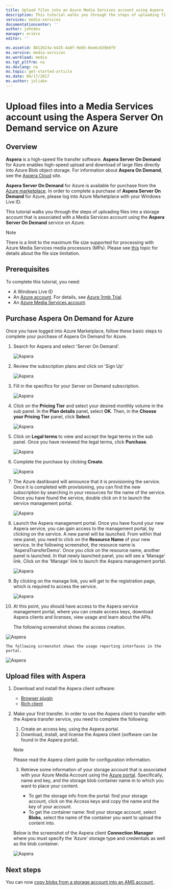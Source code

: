 ```yaml
---
title: Upload files into an Azure Media Services account using Aspera | Azure
description: This tutorial walks you through the steps of uploading files into a storage account that is associated with a Media Services account using the **Aspera Server On Demand** service on Azure.
services: media-services
documentationcenter: ''
author: johndeu
manager: erikre
editor: ''

ms.assetid: 8812623a-b425-4a0f-9e05-0ee6c839b6f9
ms.service: media-services
ms.workload: media
ms.tgt_pltfrm: na
ms.devlang: na
ms.topic: get-started-article
ms.date: 04/17/2017
ms.author: juliako
---
```


# Upload files into a Media Services account using the Aspera Server On Demand service on Azure

## Overview

**Aspera** is a high-speed file transfer software. **Aspera Server On Demand** for Azure enables high-speed upload and download of large files directly into Azure Blob object storage. For information about **Aspera On Demand**, see the [Aspera Cloud](http://cloud.asperasoft.com/) site. 

**Aspera Server On Demand** for Azure is available for purchase from the [Azure marketplace](https://market.azure.cn/). In order to complete a purchase of **Aspera Server On Demand** for Azure, please log into Azure Marketplace with your Windows Live ID.

This tutorial walks you through the steps of uploading files into a storage account that is associated with a Media Services account using the **Aspera Server On Demand** service on Azure. 

>[!NOTE]
>There is a limit to the maximum file size supported for processing with Azure Media Services media processors (MPs). Please see [this](./media-services-quotas-and-limitations.md) topic for details about the file size limitation.
>

## Prerequisites 

To complete this tutorial, you need:

* A Windows Live ID
* An [Azure account](https://azure.cn). For details, see [Azure 1rmb Trial](https://www.azure.cn/pricing/1rmb-trial/). 
* An [Azure Media Services account](./media-services-portal-create-account.md).

## Purchase Aspera On Demand for Azure

Once you have logged into Azure Marketplace,  follow these basic steps to complete your purchase of Aspera On Demand for Azure.

1. Search for Aspera and select 'Server On Demand'.

   ![Aspera](./media/media-services-upload-files-with-aspera/media-services-upload-files-with-aspera001.png)

2. Review the subscription plans and click on 'Sign Up'

   ![Aspera](./media/media-services-upload-files-with-aspera/media-services-upload-files-with-aspera002.png)

3. Fill in the specifics for your Server on Demand subscription.

   ![Aspera](./media/media-services-upload-files-with-aspera/media-services-upload-files-with-aspera003.png)

4. Click on the **Pricing Tier** and select your desired monthly volume in the sub panel. In the **Plan details** panel, select **OK**. Then, in the **Choose your Pricing Tier** panel, click **Select**.

   ![Aspera](./media/media-services-upload-files-with-aspera/media-services-upload-files-with-aspera004.png)

5. Click on **Legal terms** to view and accept the legal terms in the sub panel. Once you have reviewed the legal terms, click **Purchase**.

   ![Aspera](./media/media-services-upload-files-with-aspera/media-services-upload-files-with-aspera005.png)

6. Complete the purchase by clicking **Create**.

   ![Aspera](./media/media-services-upload-files-with-aspera/media-services-upload-files-with-aspera006.png)

7. The Azure dashboard will announce that it is provisioning the service.  Once it is completed with provisioning, you can find the new subscription by searching in your resources for the name of the service. Once you have found the service, double click on it to launch the service management portal.

   ![Aspera](./media/media-services-upload-files-with-aspera/media-services-upload-files-with-aspera007.png)

8. Launch the Aspera management portal. Once you have found your new Aspera service, you can gain access to the management portal, by clicking on the service.  A new panel will be launched. From within that new panel, you need to click on the **Resource Name** of your new service.  In the following screenshot, the resource name is 'AsperaTransferDemo'. Once you click on the resource name, another panel is launched. In that newly launched panel, you will see a 'Manage' link. Click on the 'Manage' link to launch the Aspera management portal.

   ![Aspera](./media/media-services-upload-files-with-aspera/media-services-upload-files-with-aspera008.png)

9. By clicking on the manage link, you will get to the registration page, which is required to access the service.

   ![Aspera](./media/media-services-upload-files-with-aspera/media-services-upload-files-with-aspera009.png)

10. At this point, you should have access to the Aspera service management portal, where you can create access keys, download Aspera clients and licenses, view usage and learn about the APIs.

    The following screenshot shows the access creation. 

   ![Aspera](./media/media-services-upload-files-with-aspera/media-services-upload-files-with-aspera010.png)

    The following screenshot shows the usage reporting interfaces in the portal. 

   ![Aspera](./media/media-services-upload-files-with-aspera/media-services-upload-files-with-aspera011.png)

## Upload files with Aspera

1. Download and install the Aspera client software:

    * [Browser plugin](http://downloads.asperasoft.com/connect2/)
    * [Rich client](http://downloads.asperasoft.com/en/downloads/2)

2. Make your first transfer. In order to use the Aspera client to transfer with the Aspera transfer service, you need to complete the following: 

    1. Create an access key, using the Aspera portal.  
    2. Download, install, and license the Aspera client (software can be found in the Aspera portal).  

    >[!NOTE]
    >Please read the Aspera client guide for configuration information.

    3. Retrieve some information of your storage account that is associated with your Azure Media Account using the [Azure portal](https://portal.azure.cn/). Specifically, name and key, and the storage blob container name in to which you want to place your content. 

        * To get the storage info from the portal: find your storage account, click on the Access keys and copy the name and the key of your account.
        * To get the container name: find your storage account, select **Blobs**, select the name of the container you want to upload the content into. 

    Below is the screenshot of the Aspera client **Connection Manager** where you must specify the 'Azure' storage type and credentials as well as the blob container.

    ![Aspera](./media/media-services-upload-files-with-aspera/media-services-upload-files-with-aspera012.png)

## Next steps

You can now [copy blobs from a storage account into an AMS account ](./media-services-copying-existing-blob.md#copy-blobs-from-a-storage-account-into-an-ams-account).